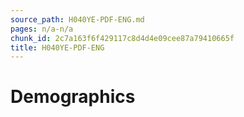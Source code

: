 ```yaml
---
source_path: H040YE-PDF-ENG.md
pages: n/a-n/a
chunk_id: 2c7a163f6f429117c8d4d4e09cee87a79410665f
title: H040YE-PDF-ENG
---
```

# Demographics
